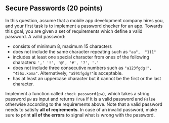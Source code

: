## Secure Passwords (20 points)
In this question, assume that a mobile app development company hires you, and your first task is to implement a password checker for an app. Towards this goal, you are given a set of requirements which define a valid password. A valid password:

* consists of minimum 8, maximum 15 characters
* does not include the same character repeating such as `"aa",  "111"` 
* includes at least one special character from ones of the following characters: `',' '!', '@', '#', '?', '.'`
* does not include three consecutive numbers such as `"a123fgdg!", "456x.koma"`. Alternatively, `"a591fgdg!"`is acceptable. 
* has at least an uppercase character but it cannot be the first or the last character.

Implement a function called `check_password(pw)`, which takes a string password `pw` as input and returns `True` if it is a valid password and `False` otherwise according to the requirements above. Note that a valid password needs to satisfy **all of  reqirements**. In case of an invalid password, make sure to print **all of the errors** to signal what is wrong with the password.